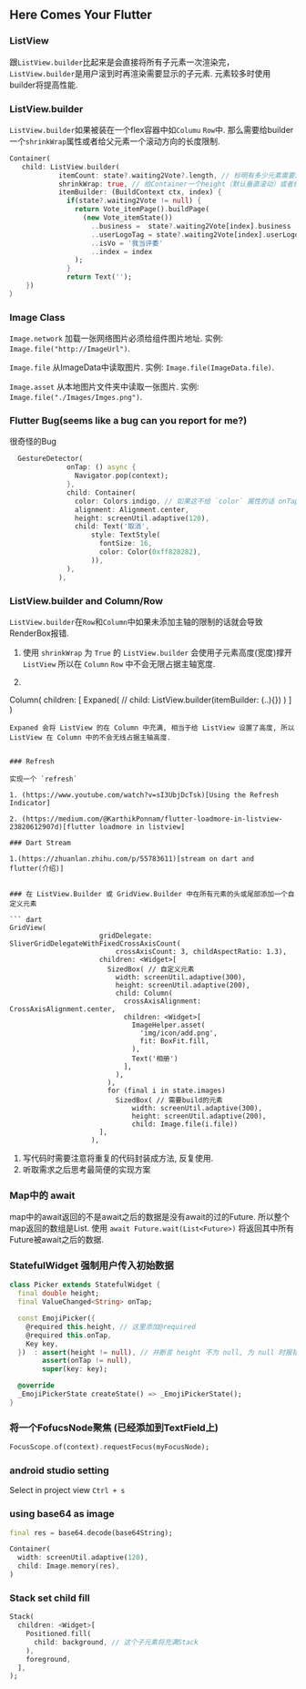 ## Here Comes Your Flutter

### ListView

跟`ListView.builder`比起来是会直接将所有子元素一次渲染完，`ListView.builder`是用户滚到时再渲染需要显示的子元素. 元素较多时使用builder将提高性能.

### ListView.builder

`ListView.builder`如果被装在一个flex容器中如`Columu` `Row`中.  那么需要给builder一个`shrinkWrap`属性或者给父元素一个滚动方向的长度限制.

```dart
Container(
   child: ListView.builder(
            itemCount: state?.waiting2Vote?.length, // 标明有多少元素需要渲染，未标明则会一直渲染， 数据没了就会报错.
            shrinkWrap: true, // 给Container一个height（默认垂直滚动）或者给builder一个这个属性
            itemBuilder: (BuildContext ctx, index) {
              if(state?.waiting2Vote != null) {
                return Vote_itemPage().buildPage(
                  (new Vote_itemState())
                    ..business =  state?.waiting2Vote[index].business
                    ..userLogoTag = state?.waiting2Vote[index].userLogoTag
                    ..isVo = '我当评委'
                    ..index = index
                );
              }
              return Text('');
    })
）
```

### Image Class

`Image.network` 加载一张网络图片必须给组件图片地址. 实例: `Image.file("http://ImageUrl")`.

`Image.file` 从ImageData中读取图片. 实例: `Image.file(ImageData.file)`.

`Image.asset` 从本地图片文件夹中读取一张图片. 实例: `Image.file("./Images/Imges.png")`.

### Flutter Bug(seems like a bug can you report for me?)

很奇怪的Bug

```dart
  GestureDetector(
              onTap: () async {
                Navigator.pop(context);
              },
              child: Container(
                color: Colors.indigo, // 如果这不给 `color` 属性的话 onTap 只会在点击 `取消` 两个字时触发. 给了 `color` 属性点击整个 Container 都触发 onTap
                alignment: Alignment.center,
                height: screenUtil.adaptive(120),
                child: Text('取消',
                    style: TextStyle(
                      fontSize: 16,
                      color: Color(0xff828282),
                    )),
              ),
            ),
 ```

### ListView.builder and Column/Row

`ListView.builder`在`Row`和`Column`中如果未添加主轴的限制的话就会导致RenderBox报错.

1. 使用 `shrinkWrap` 为 `True` 的 `ListView.builder` 会使用子元素高度(宽度)撑开 `ListView` 所以在 `Column` `Row` 中不会无限占据主轴宽度.
2. ```dart
Column(
  children: [
    Expaned( // 
      child: ListView.builder(itemBuilder: (..){})
    )
  ]
)
```
Expaned 会将 ListView 的在 Column 中充满, 相当于给 ListView 设置了高度, 所以 ListView 在 Column 中的不会无线占据主轴高度.


### Refresh

实现一个 `refresh`

1. (https://www.youtube.com/watch?v=sI3UbjDcTsk)[Using the Refresh Indicator] 

2. (https://medium.com/@KarthikPonnam/flutter-loadmore-in-listview-23820612907d)[flutter loadmore in listview]

### Dart Stream

1.(https://zhuanlan.zhihu.com/p/55783611)[stream on dart and flutter(介绍)]


### 在 ListView.Builder 或 GridView.Builder 中在所有元素的头或尾部添加一个自定义元素

``` dart
GridView(
                      gridDelegate: SliverGridDelegateWithFixedCrossAxisCount(
                          crossAxisCount: 3, childAspectRatio: 1.3),
                      children: <Widget>[
                        SizedBox( // 自定义元素
                          width: screenUtil.adaptive(300),
                          height: screenUtil.adaptive(200),
                          child: Column(
                            crossAxisAlignment: CrossAxisAlignment.center,
                            children: <Widget>[
                              ImageHelper.asset(
                                'img/icon/add.png',
                                fit: BoxFit.fill,
                              ),
                              Text('相册')
                            ],
                          ),
                        ),
                        for (final i in state.images)
                          SizedBox( // 需要build的元素
                              width: screenUtil.adaptive(300),
                              height: screenUtil.adaptive(200),
                              child: Image.file(i.file))
                      ],
                    ),
```
1. 写代码时需要注意将重复的代码封装成方法, 反复使用.
2. 听取需求之后思考最简便的实现方案

### Map中的 await

map中的await返回的不是await之后的数据是没有await的过的Future. 所以整个map返回的数组是List<Future>.
使用 `await Future.wait(List<Future>)` 将返回其中所有Future被await之后的数据.


### StatefulWidget 强制用户传入初始数据

``` dart
class Picker extends StatefulWidget {
  final double height;
  final ValueChanged<String> onTap;

  const EmojiPicker({
    @required this.height, // 这里添加@required
    @required this.onTap,
    Key key,
  })  : assert(height != null), // 并断言 height 不为 null, 为 null 时报错
        assert(onTap != null),
        super(key: key);

  @override
  _EmojiPickerState createState() => _EmojiPickerState();
}

```

### 将一个FofucsNode聚焦 (已经添加到TextField上)
``` dart
FocusScope.of(context).requestFocus(myFocusNode);
```


### android studio setting 
Select in project view `Ctrl + s`


### using base64 as image
``` dart
final res = base64.decode(base64String);

Container(
  width: screenUtil.adaptive(120),
  child: Image.memory(res),
)
```

### Stack set child fill
``` dart
Stack(
  children: <Widget>[
    Positioned.fill(
      child: background, // 这个子元素将充满Stack
    ),
    foreground,
  ],
);
```